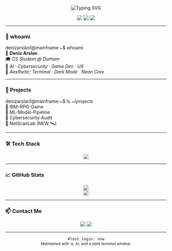 <!-- ⚡️ Terminal-Style GitHub Profile README -->

<p align="center">
  <img src="https://readme-typing-svg.herokuapp.com?font=Fira+Code&size=22&pause=1000&color=00FF00&center=true&vCenter=true&width=600&lines=accessing+denizarslan1...;loading+developer+modules...;Welcome+to+my+terminal+profile+🧬" alt="Typing SVG" />
</p>

<p align="center">
  <img src="https://img.shields.io/badge/Coding%20in-Hacker%20Green-black?style=for-the-badge&logo=visualstudiocode&logoColor=lime" />
  <img src="https://img.shields.io/badge/Focus-AI%20%26%20Cybersecurity-00ff00?style=for-the-badge&logo=python&logoColor=black" />
  <img src="https://img.shields.io/badge/Portfolio-COMING%20SOON-1a1a1a?style=for-the-badge&logo=vercel" />
</p>

---

### 🧬 whoami

denizarslan1@mainframe:~$ whoami  
👤 **Deniz Arslan**  
🎓 *CS Student @ Durham*  
🧠 *AI · Cybersecurity · Game Dev · UX*  
🎨 *Aesthetic: Terminal · Dark Mode · Neon Core*

---

### 📂 Projects

denizarslan1@mainframe:~$ ls ~/projects  
📁 IBM-RPG-Game  
📁 ML-Model-Pipeline  
📁 Cybersecurity-Audit  
📁 NetScanLab (NEW 🛰️)

---

### 🛠️ Tech Stack

<p align="center">
  <img src="https://skillicons.dev/icons?i=python,js,nextjs,react,c,html,css,git,github,nodejs," />
</p>

---

### 📈 GitHub Stats

<p align="center">
  <img src="https://github-readme-stats.vercel.app/api?username=denizarslan1&show_icons=true&theme=tokyonight&hide_border=true" />
  <br/>
  <img src="https://github-readme-streak-stats.herokuapp.com/?user=denizarslan1&theme=tokyonight&hide_border=true" />
</p>

---

### 📫 Contact Me

<p align="center">
  <a href="mailto:denizarsIn2022@gmail.com"><img src="https://img.shields.io/badge/email-limegreen?style=for-the-badge&logo=gmail&logoColor=white" /></a>
  <a href="https://linkedin.com/in/deniz-arslan2022"><img src="https://img.shields.io/badge/LinkedIn-hacker--green?style=for-the-badge&logo=linkedin&logoColor=white" /></a>
</p>

---

<p align="center">
  <code>#last_login: now</code><br/>
  <sub><i>Maintained with ☕, AI, and a dark terminal window.</i></sub>
</p>

